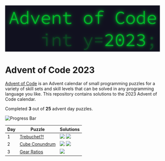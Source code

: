 <p align="center">
    <img alt="Advent of Code 2023 Logo" src="docs/img/logo.png" width=600 />
</p>

# Advent of Code 2023

[Advent of Code](https://adventofcode.com) is an Advent calendar of small programming puzzles for a variety of skill sets and skill levels that can be solved in any programming language you like. This repository contains solutions to the 2023 Advent of Code calendar.

Completed **3** out of **25** advent day puzzles.

![Progress Bar](https://progress-bar.dev/12)

Day | Puzzle | Solutions
--- | --- | ---
1 | [Trebuchet?!](https://adventofcode.com/2023/day/1) | [![](https://img.shields.io/badge/go-00ADD8?style=for-the-badge&logo=go&logoColor=FFFFFF)](Day0x01/go/main.go) [![](https://img.shields.io/badge/rust-000000?style=for-the-badge&logo=rust&logoColor=FFFFFF)](Day0x01/rust/src/main.rs)
2 | [Cube Conundrum](https://adventofcode.com/2023/day/2) | [![](https://img.shields.io/badge/go-00ADD8?style=for-the-badge&logo=go&logoColor=FFFFFF)](Day0x02/go/main.go) [![](https://img.shields.io/badge/rust-000000?style=for-the-badge&logo=rust&logoColor=FFFFFF)](Day0x02/rust/src/main.rs)
3 | [Gear Ratios](https://adventofcode.com/2023/day/3) | [![](https://img.shields.io/badge/rust-000000?style=for-the-badge&logo=rust&logoColor=FFFFFF)](Day0x03/rust/src/main.rs)
